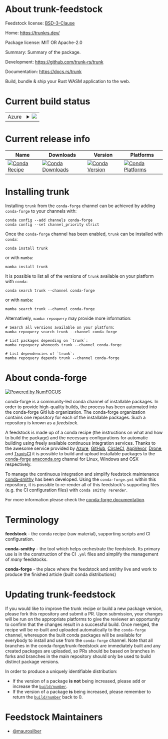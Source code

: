 About trunk-feedstock
=====================

Feedstock license: [BSD-3-Clause](https://github.com/conda-forge/trunk-feedstock/blob/main/LICENSE.txt)

Home: https://trunkrs.dev/

Package license: MIT OR Apache-2.0

Summary: Summary of the package.

Development: https://github.com/trunk-rs/trunk

Documentation: https://docs.rs/trunk

Build, bundle & ship your Rust WASM application to the web.

Current build status
====================


<table>
    
  <tr>
    <td>Azure</td>
    <td>
      <details>
        <summary>
          <a href="https://dev.azure.com/conda-forge/feedstock-builds/_build/latest?definitionId=25974&branchName=main">
            <img src="https://dev.azure.com/conda-forge/feedstock-builds/_apis/build/status/trunk-feedstock?branchName=main">
          </a>
        </summary>
        <table>
          <thead><tr><th>Variant</th><th>Status</th></tr></thead>
          <tbody><tr>
              <td>linux_64</td>
              <td>
                <a href="https://dev.azure.com/conda-forge/feedstock-builds/_build/latest?definitionId=25974&branchName=main">
                  <img src="https://dev.azure.com/conda-forge/feedstock-builds/_apis/build/status/trunk-feedstock?branchName=main&jobName=linux&configuration=linux%20linux_64_" alt="variant">
                </a>
              </td>
            </tr><tr>
              <td>osx_64</td>
              <td>
                <a href="https://dev.azure.com/conda-forge/feedstock-builds/_build/latest?definitionId=25974&branchName=main">
                  <img src="https://dev.azure.com/conda-forge/feedstock-builds/_apis/build/status/trunk-feedstock?branchName=main&jobName=osx&configuration=osx%20osx_64_" alt="variant">
                </a>
              </td>
            </tr><tr>
              <td>win_64</td>
              <td>
                <a href="https://dev.azure.com/conda-forge/feedstock-builds/_build/latest?definitionId=25974&branchName=main">
                  <img src="https://dev.azure.com/conda-forge/feedstock-builds/_apis/build/status/trunk-feedstock?branchName=main&jobName=win&configuration=win%20win_64_" alt="variant">
                </a>
              </td>
            </tr>
          </tbody>
        </table>
      </details>
    </td>
  </tr>
</table>

Current release info
====================

| Name | Downloads | Version | Platforms |
| --- | --- | --- | --- |
| [![Conda Recipe](https://img.shields.io/badge/recipe-trunk-green.svg)](https://anaconda.org/conda-forge/trunk) | [![Conda Downloads](https://img.shields.io/conda/dn/conda-forge/trunk.svg)](https://anaconda.org/conda-forge/trunk) | [![Conda Version](https://img.shields.io/conda/vn/conda-forge/trunk.svg)](https://anaconda.org/conda-forge/trunk) | [![Conda Platforms](https://img.shields.io/conda/pn/conda-forge/trunk.svg)](https://anaconda.org/conda-forge/trunk) |

Installing trunk
================

Installing `trunk` from the `conda-forge` channel can be achieved by adding `conda-forge` to your channels with:

```
conda config --add channels conda-forge
conda config --set channel_priority strict
```

Once the `conda-forge` channel has been enabled, `trunk` can be installed with `conda`:

```
conda install trunk
```

or with `mamba`:

```
mamba install trunk
```

It is possible to list all of the versions of `trunk` available on your platform with `conda`:

```
conda search trunk --channel conda-forge
```

or with `mamba`:

```
mamba search trunk --channel conda-forge
```

Alternatively, `mamba repoquery` may provide more information:

```
# Search all versions available on your platform:
mamba repoquery search trunk --channel conda-forge

# List packages depending on `trunk`:
mamba repoquery whoneeds trunk --channel conda-forge

# List dependencies of `trunk`:
mamba repoquery depends trunk --channel conda-forge
```


About conda-forge
=================

[![Powered by
NumFOCUS](https://img.shields.io/badge/powered%20by-NumFOCUS-orange.svg?style=flat&colorA=E1523D&colorB=007D8A)](https://numfocus.org)

conda-forge is a community-led conda channel of installable packages.
In order to provide high-quality builds, the process has been automated into the
conda-forge GitHub organization. The conda-forge organization contains one repository
for each of the installable packages. Such a repository is known as a *feedstock*.

A feedstock is made up of a conda recipe (the instructions on what and how to build
the package) and the necessary configurations for automatic building using freely
available continuous integration services. Thanks to the awesome service provided by
[Azure](https://azure.microsoft.com/en-us/services/devops/), [GitHub](https://github.com/),
[CircleCI](https://circleci.com/), [AppVeyor](https://www.appveyor.com/),
[Drone](https://cloud.drone.io/welcome), and [TravisCI](https://travis-ci.com/)
it is possible to build and upload installable packages to the
[conda-forge](https://anaconda.org/conda-forge) [anaconda.org](https://anaconda.org/)
channel for Linux, Windows and OSX respectively.

To manage the continuous integration and simplify feedstock maintenance
[conda-smithy](https://github.com/conda-forge/conda-smithy) has been developed.
Using the ``conda-forge.yml`` within this repository, it is possible to re-render all of
this feedstock's supporting files (e.g. the CI configuration files) with ``conda smithy rerender``.

For more information please check the [conda-forge documentation](https://conda-forge.org/docs/).

Terminology
===========

**feedstock** - the conda recipe (raw material), supporting scripts and CI configuration.

**conda-smithy** - the tool which helps orchestrate the feedstock.
                   Its primary use is in the construction of the CI ``.yml`` files
                   and simplify the management of *many* feedstocks.

**conda-forge** - the place where the feedstock and smithy live and work to
                  produce the finished article (built conda distributions)


Updating trunk-feedstock
========================

If you would like to improve the trunk recipe or build a new
package version, please fork this repository and submit a PR. Upon submission,
your changes will be run on the appropriate platforms to give the reviewer an
opportunity to confirm that the changes result in a successful build. Once
merged, the recipe will be re-built and uploaded automatically to the
`conda-forge` channel, whereupon the built conda packages will be available for
everybody to install and use from the `conda-forge` channel.
Note that all branches in the conda-forge/trunk-feedstock are
immediately built and any created packages are uploaded, so PRs should be based
on branches in forks and branches in the main repository should only be used to
build distinct package versions.

In order to produce a uniquely identifiable distribution:
 * If the version of a package **is not** being increased, please add or increase
   the [``build/number``](https://docs.conda.io/projects/conda-build/en/latest/resources/define-metadata.html#build-number-and-string).
 * If the version of a package **is** being increased, please remember to return
   the [``build/number``](https://docs.conda.io/projects/conda-build/en/latest/resources/define-metadata.html#build-number-and-string)
   back to 0.

Feedstock Maintainers
=====================

* [@maurosilber](https://github.com/maurosilber/)

